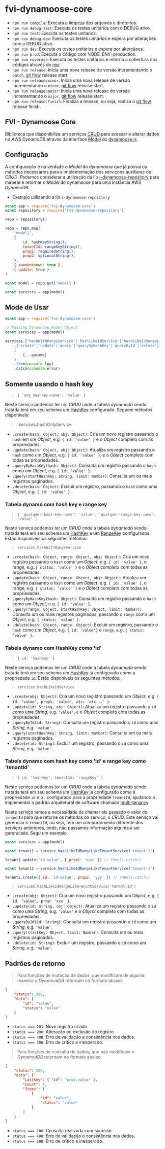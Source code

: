 # fvi-dynamoose-core

-   `npm run compile`: Executa a limpeza dos arquivos e diretorios.
-   `npm run debug-test`: Executa os testes unitários com o DEBUG ativo.
-   `npm run test`: Executa os testes unitários.
-   `npm run debug-dev`: Executa os testes unitários e espera por alterações com o DEBUG ativo.
-   `npm run dev`: Executa os testes unitários e espera por alterçãoes.
-   `npm run prod`: Executa o código com NODE_ENV=production.
-   `npm run coverage`: Executa os testes unitários e retorna a cobertura dos códigos através do [nyc](https://github.com/istanbuljs/nyc/)
-   `npm run release`: Inicia uma nova release de versão incrementando o `patch`, [git flow](https://github.com/nvie/gitflow/) release start.
-   `npm run release:minor`: Inicia uma nova release de versão incrementando o `minor`, [git flow](https://github.com/nvie/gitflow/) release start.
-   `npm run release:major`: Inicia uma nova release de versão incrementando o `major`, [git flow](https://github.com/nvie/gitflow/) release start.
-   `npm run release:finish`: Finaliza a release, ou seja, realiza o [git flow](https://github.com/nvie/gitflow/) release finish.

## FVI - Dynamoose Core

Biblioteca que disponibiliza um serviços [CRUD](https://en.wikipedia.org/wiki/Create,_read,_update_and_delete) para acessar e alterar dados no _AWS DynamoDB_ através da interface [Model](https://dynamoosejs.com/api/model/) do [dynamoose.js](https://dynamoosejs.com/).

## Configuração

A configuração é na verdade o _Model_ do _dynamoose_ que já possui os métodos necessários para a implementação dos serviçoes auxiliares de _CRUD_. Podemos considerar a utilização da lib [i-dynamoose-repository](https://console.aws.amazon.com/codesuite/codecommit/repositories/i-dynamoose-repository/browse?region=us-east-1) para mapear e retornar o _Model_ do dynamoose para uma instância _AWS DynamoDB_.

-   Exemplo utilizando a lib `i-dynamoose-repository`

```javascript
const app = require('fvi-dynamoose-core')
const repository = require('fvi-dynamoose-repository')

repo = repository()

repo = repo.map(
    'model1',
    {
        id: hashKeyString(),
        tenantId: rangeKeyString(),
        prop1: requiredString(),
        prop2: optionalString(),
    },
    { saveUnknown: true },
    { update: true }
)

const model = repo.get('model1')

const services = app(model)
```

## Mode de Usar

```javascript
const app = require('fvi-dynamoose-core')

// Passing Dynamoose.Model Object
const services = app(model)

services.['hashWithRangeService'|'hashLikeIdService'|'hashLikeIdRangeLikeTenantService']
    .['create'|'update'|'query'|'queryByHashKey'|'queryById'|'delete']
    (
        {...params}
    )
    .then(console.log)
    .catch(console.error)
```

## Somente usando o hash key

> `{ 'any_hashkey-name': 'value' }`

Neste serviço podemos ter um _CRUD_ onde a tabela _dynamodb_ sendo tratada terá em seu schema um [HashKey](https://dynamoosejs.com/api/schema/) configurado. Seguem métodos disponívels:

> `services.hashOnlyService

-   `.create(hash: Object, obj: Object)`: Cria um novo registro passando o `hash` em um _Object_, e.g. `{ id: 'value' }` e o _Object_ completo com as propriedades.
-   `.update(hash: Object, obj: Object)`: Atualiza um registro passando o `hash` como um _Object_, e.g. `{ id: 'value' }`, e o _Object_ completo com todas as propriedades.
-   `.queryByHashKey(hash: Object)`: Consulta um registro passando o `hash` como um _Object_, e.g. `{ id: 'value' }`.
-   `.query(startHashKey: String, limit: Number)`: Consulta um ou mais registros paginados.
-   `.delete(hash: Object)`: Excluir um registro, passando o `hash` como uma _Object_, e.g. `{ id: 'value' }` .

### Tabela dynamo com hash key e range key

> `{ 'qualquer-hask-key-name': 'value', 'qualquer-range-key-name': 'value' }`

Neste serviço podemos ter um _CRUD_ onde a tabela _dynamodb_ sendo tratada terá em seu schema um [HashKey](https://dynamoosejs.com/api/schema/) e um [RangeKey](https://dynamoosejs.com/api/schema/) configurados. Estão disponíveis os seguintes métodos:

> `services.hashWithRangeService`

-   `.create(hash: Object, range: Object, obj: Object)`: Cria um novo registro passando o `hash` como um _Object_, e.g. `{ id: 'value' }`, o range, e.g. `{ status: 'value' }` e o _Object_ completo com todas as propriedades.
-   `.update(hash: Object, range: Object, obj: Object)`: Atualiza um registro passando o `hash` como um _Object_, e.g. `{ id: 'value' }`, o range, e.g. `{ status: 'value' }` e o _Object_ completo com todas as propriedades.
-   `.queryByHashKey(hash: Object)`: Consulta um registro passando o `hash` como um _Object_, e.g. `{ id: 'value' }`.
-   `.query(range: Object, startHashKey: Object, limit: Number)`: Consulta um ou mais registros paginados, passando o `range` como um _Object_, e.g. `{ status: 'value' }`.
-   `.delete(hash: Object, range: Object)`: Excluir um registro, passando o `hash` como um _Object_, e.g. `{ id: 'value'}` e `range`, e.g. `{ status: 'value' }`.

### Tabela dynamo com HashKey como '**id**'

> `{ id: 'hashKey' }`

Neste serviço podemos ter um _CRUD_ onde a tabela _dynamodb_ sendo tratada terá em seu schema um [HashKey](https://dynamoosejs.com/api/schema/) já configurado como a propriedade `id`. Estão disponíveis os seguintes métodos:

> `services.hashLikeIdService`

-   `.create(obj: Object)`: Cria um novo registro passando um _Object_, e.g. `{ id: 'value', prop1: 'value', etc: 'etc...' }`.
-   `.update(id: String, obj: Object)`: Atualiza um registro passando o `id` como uma _String_, e.g. `'value'`, e o _Object_ completo com todas as propriedades.
-   `.queryById(id: String)`: Consulta um registro passando o `id` como uma _String_, e.g. `'value'`.
-   `.query(startHashKey: String, limit: Number)`: Consulta um ou mais registros paginados.
-   `.delete(id: String)`: Excluir um registro, passando o `id` como uma _String_, e.g. `'value'` .

### Tabela dynamo com hash key como '**id**' e range key como '**tenantId**'

> `{ id: 'hashKey', tenantId: 'rangeKey' }`

Neste serviço podemos ter um _CRUD_ onde a tabela _dynamodb_ sendo tratada terá em seu schema um [HashKey](https://dynamoosejs.com/api/schema/) já configurado como a propriedade `id` e o . configurado para a propriedade `tenantId`, ajudando a implementar o padrão arquitetural de software chamado [multi-tenancy](https://en.wikipedia.org/wiki/Multitenancy).

Neste serviço temos a necessidade de chamar ele passado o valor do `tenantId` para que retorne os métodos do serviço, o _CRUD_. Este serviço vai gerenciar o `tenantId`, ou seja, tem um comportamento diferente dos serviços anteriores, onde, não passamos informação alguma à ser gerenciada. Segu um exemplo:

```javascript
const services = app(model)

const tenant1 = service.hashLikeIdRangeLikeTenantService('tenant-1')

tenant1.update('id-value', { prop1: 'xxx' }) // then().catch()

const tenant2 = service.hashLikeIdRangeLikeTenantService('tenant-1')

tenant2.create({ id: 'id-value', prop2: 'yyy' }) // then().catch()
```

> `services.hashLikeIdRangeLikeTenantService('tenant-id')`

-   `.create(obj: Object)`: Cria um novo registro passando um _Object_, e.g. `{ id: 'value', prop: 'xxx' }`.
-   `.update(id: String, obj: Object)`: Atualiza um registro passando o `id` como uma _String_, e.g. `'value'` e o _Object_ completo com todas as propriedades.
-   `.queryById(id: String)`: Consulta um registro passando o `id` como um _String_, e.g. `'value'`.
-   `.query(startKey: Object, limit: Number)`: Consulta um ou mais registros paginados.
-   `.delete(id: String)`: Excluir um registro, passando o `id` como um _String_, e.g. `'value'`.

## Padrões de retorno

> Para funções de mutação de dados, que modificam de alguma maneira o _DynamodDB_ retornam no formato abaixo:

```json
{
    "status": 200,
    "data": {
        "id": "value",
        "status": "value"
    }
}
```

-   `status === 201`: Novo registro criado
-   `status === 200`: Alteração ou exclusão do registro
-   `status === 400`: Erro de validação e consistência nos dados.
-   `status === 500`: Erro de crítico e inesperado.

> Para funções de consulta de dados, que não modificam o _DynamodDB_ retornam no formato abaixo:

```json
{
    "status": 200,
    "data": {
        "LastKey": { "id": "prox-value" },
        "Count": 1,
        "Items": [
            {
                "id": "value",
                "status": "value"
            }
        ]
    }
}
```

-   `status === 200`: Consulta realizada com sucesso
-   `status === 400`: Erro de validação e consistência nos dados.
-   `status === 500`: Erro de crítico e inesperado.
